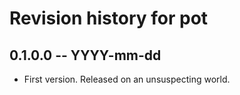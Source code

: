 # Revision history for pot

## 0.1.0.0 -- YYYY-mm-dd

* First version. Released on an unsuspecting world.
